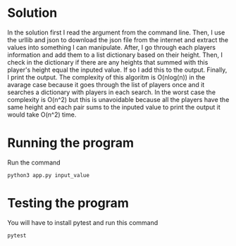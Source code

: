 # Solution
In the solution first I read the argument from the command line. Then, I use the urllib and json to download the json file from the internet and extract the values into something I can manipulate. After, I go through each players information and add them to a list dictionary based on their height. Then, I check in the dictionary if there are any heights that summed with this player's height equal the inputed value. If so I add this to the output. Finally, I print the output. The complexity of this algoritm is O(nlog(n)) in the avarage case because it goes through the list of players once and it searches a dictionary with players in each search. In the worst case the complexity is O(n^2) but this is unavoidable because all the players have the same height and each pair sums to the inputed value to print the output it would take O(n^2) time.
# Running the program
Run the command
```
python3 app.py input_value
```

# Testing the program
You will have to install pytest and run this command
```
pytest
```